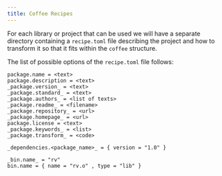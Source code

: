 ```yaml
---
title: Coffee Recipes
---
```



For each library or project that can be used we will have a separate directory
containing a `recipe.toml` file describing the project and how to transform it
so that it fits within the `coffee` structure.

The list of possible options of the `recipe.toml` file follows:

```
package.name = <text>
package.description = <text>
_package.version_ = <text>
_package.standard_ = <text>
_package.authors_ = <list of texts>
_package.readme_ = <filename>
_package.repository_ = <url>
_package.homepage_ = <url> 
package.license = <text>
_package.keywords_ = <list>
_package.transform_ = <code>

_dependencies.<package_name>_ = { version = "1.0" }

_bin.name_ = "rv"
bin.name = { name = "rv.o" , type = "lib" }
```
